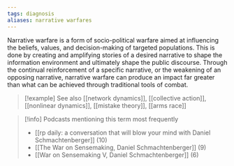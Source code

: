 ```yaml
---
tags: diagnosis
aliases: narrative warfares
---
```


Narrative warfare is a form of socio-political warfare aimed at influencing the beliefs, values, and decision-making of targeted populations. This is done by creating and amplifying stories of a desired narrative to shape the information environment and ultimately shape the public discourse. Through the continual reinforcement of a specific narrative, or the weakening of an opposing narrative, narrative warfare can produce an impact far greater than what can be achieved through traditional tools of combat.

> [!example] See also
> [[network dynamics]], [[collective action]], [[nonlinear dynamics]], [[mistake theory]], [[arms race]]

> [!info] Podcasts mentioning this term most frequently
> * [[rp daily: a conversation that will blow your mind with Daniel Schmachtenberger]] (10)
> * [[The War on Sensemaking, Daniel Schmachtenberger]] (9)
> * [[War on Sensemaking V, Daniel Schmachtenberger]] (6)